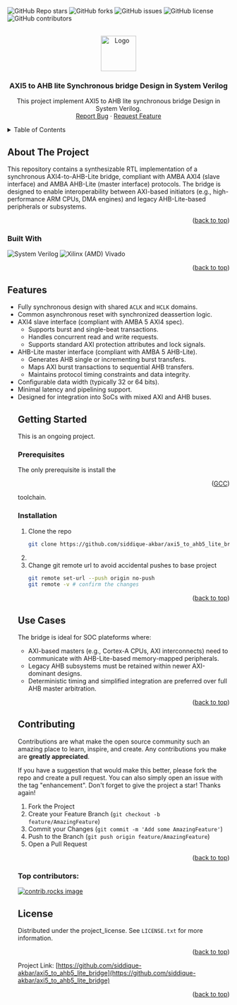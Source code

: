 <!-- Improved compatibility of back to top link: See: https://github.com/othneildrew/Best-README-Template/pull/73 -->
<a id="readme-top"></a>
<!--
*** Thanks for checking out the Best-README-Template. If you have a suggestion
*** that would make this better, please fork the repo and create a pull request
*** or simply open an issue with the tag "enhancement".
*** Don't forget to give the project a star!
*** Thanks again! Now go create something AMAZING! :D
-->



<!-- PROJECT SHIELDS -->
<!--
*** I'm using markdown "reference style" links for readability.
*** Reference links are enclosed in brackets [ ] instead of parentheses ( ).
*** See the bottom of this document for the declaration of the reference variables
*** for contributors-url, forks-url, etc. This is an optional, concise syntax you may use.
*** https://www.markdownguide.org/basic-syntax/#reference-style-links
-->
![GitHub Repo stars](https://img.shields.io/github/stars/siddique-akbar/axi5_to_ahb5_lite_bridge?style=flat-square)
![GitHub forks](https://img.shields.io/github/forks/siddique-akbar/axi5_to_ahb5_lite_bridge?style=flat-square)
![GitHub issues](https://img.shields.io/github/issues/siddique-akbar/axi5_to_ahb5_lite_bridge?style=flat-square)
![GitHub license](https://img.shields.io/github/license/siddique-akbar/axi5_to_ahb5_lite_bridge?style=flat-square)
![GitHub contributors](https://img.shields.io/github/contributors/siddique-akbar/axi5_to_ahb5_lite_bridge?style=flat-square)

<!-- PROJECT LOGO -->
<br />
<div align="center">
  <a href="https://github.com/siddique-akbar/axi5_to_ahb5_lite_bridge">
    <img src="https://upload.wikimedia.org/wikipedia/commons/e/e5/Gospers_glider_gun.gif" alt="Logo" width="80" height="80">
  </a>

<h3 align="center">AXI5 to AHB lite Synchronous bridge Design in System Verilog</h3>

  <p align="center">
    This project implement AXI5 to AHB lite synchronous bridge Design in System Verilog.
    <br />
    <!-- <a href="https://github.com/siddique-akbar/axi5_to_ahb5_lite_bridge"><strong>Explore the docs »</strong></a>
    <br />
    <br />
    <a href="https://github.com/siddique-akbar/axi5_to_ahb5_lite_bridge">View Demo</a>
    &middot; -->
    <a href="https://github.com/siddique-akbar/axi5_to_ahb5_lite_bridge/issues/new?labels=bug&template=bug-report---.md">Report Bug</a>
    &middot;
    <a href="https://github.com/siddique-akbar/axi5_to_ahb5_lite_bridge/issues/new?labels=enhancement&template=feature-request---.md">Request Feature</a>
  </p>
</div>



<!-- TABLE OF CONTENTS -->
<details>
  <summary>Table of Contents</summary>
  <ol>
    <li>
      <a href="#about-the-project">About The Project</a>
      <ul>
        <li><a href="#built-with">Built With</a></li>
      </ul>
    </li>
    <li>
       <a href="#features">Features</a>
    </li>
    <li>
      <a href="#getting-started">Getting Started</a>
      <ul>
        <li><a href="#prerequisites">Prerequisites</a></li>
        <li><a href="#installation">Installation</a></li>
      </ul>
    </li>
    <li><a href="#usage">Usage</a></li>
    <li><a href="#roadmap">Roadmap</a></li>
    <li><a href="#contributing">Contributing</a></li>
    <li><a href="#license">License</a></li>
    <li><a href="#contact">Contact</a></li>
    <li><a href="#acknowledgments">Acknowledgments</a></li>
  </ol>
</details>



<!-- ABOUT THE PROJECT -->
## About The Project

<!-- [![Product Name Screen Shot][product-screenshot]](https://example.com) -->

This repository contains a synthesizable RTL implementation of a synchronous AXI4-to-AHB-Lite bridge, compliant with AMBA AXI4 (slave interface) and AMBA AHB-Lite (master interface) protocols. The bridge is designed to enable interoperability between AXI-based initiators (e.g., high-performance ARM CPUs, DMA engines) and legacy AHB-Lite-based peripherals or subsystems.
<p align="right">(<a href="#readme-top">back to top</a>)</p>

### Built With

<p>
  <img src="https://img.shields.io/badge/SystemVerilog-gray?style=for-the-badge" alt="System Verilog" />
  <img src="(https://img.shields.io/badge/Vivado-gray?style=for-the-badge&logo=xilinx&logoColor=white)
" alt="Xilinx (AMD) Vivado" />
</p>
<p align="right">(<a href="#readme-top">back to top</a>)</p>

<!-- Features -->
## Features
<ul>
  <li>Fully synchronous design with shared <code>ACLK</code> and <code>HCLK</code> domains.</li>
<li>Common asynchronous reset with synchronized deassertion logic.</li>
<li>AXI4 slave interface (compliant with AMBA 5 AXI4 spec).
  <ul>
    <li>Supports burst and single-beat transactions.</li>
    <li>Handles concurrent read and write requests.</li>
    <li>Supports standard AXI protection attributes and lock signals.</li>
  </ul>
</li>
<li>AHB-Lite master interface (compliant with AMBA 5 AHB-Lite).
  <ul>
    <li>Generates AHB single or incrementing burst transfers.</li>
    <li>Maps AXI burst transactions to sequential AHB transfers.</li>
    <li>Maintains protocol timing constraints and data integrity.</li>
  </ul>
</li>
<li>Configurable data width (typically 32 or 64 bits).</li>
<li>Minimal latency and pipelining support.</li>
<li>Designed for integration into SoCs with mixed AXI and AHB buses.</li>



<!-- GETTING STARTED -->
## Getting Started

This is an ongoing project.

### Prerequisites

The only prerequisite is install the <p align="right">(<a href="(https://gcc.gnu.org/install/)">GCC</a>)</p> toolchain.


### Installation


1. Clone the repo
   ```sh
   git clone https://github.com/siddique-akbar/axi5_to_ahb5_lite_bridge.git
   ```
3. 
5. Change git remote url to avoid accidental pushes to base project
   ```sh
   git remote set-url --push origin no-push
   git remote -v # confirm the changes
   ```

<p align="right">(<a href="#readme-top">back to top</a>)</p>



<!-- USAGE EXAMPLES -->
## Use Cases
<p> The bridge is ideal for SOC plateforms where: </p>
<ul>
  <li>AXI-based masters (e.g., Cortex-A CPUs, AXI interconnects) need to communicate with AHB-Lite-based memory-mapped peripherals.
  </li>
  <li>Legacy AHB subsystems must be retained within newer AXI-dominant designs.</li>
  <li>Deterministic timing and simplified integration are preferred over full AHB master arbitration.</li>
</ul>
<!-- _For more examples, please refer to the [Documentation](https://example.com)_ -->

<p align="right">(<a href="#readme-top">back to top</a>)</p>



<!-- ROADMAP -->
<!-- ## Roadmap

- [ ] Feature 1
- [ ] Feature 2
- [ ] Feature 3
    - [ ] Nested Feature

See the [open issues](https://github.com/siddique-akbar/axi5_to_ahb5_lite_bridge/issues) for a full list of proposed features (and known issues).

<p align="right">(<a href="#readme-top">back to top</a>)</p>
 -->


<!-- CONTRIBUTING -->
## Contributing

Contributions are what make the open source community such an amazing place to learn, inspire, and create. Any contributions you make are **greatly appreciated**.

If you have a suggestion that would make this better, please fork the repo and create a pull request. You can also simply open an issue with the tag "enhancement".
Don't forget to give the project a star! Thanks again!

1. Fork the Project
2. Create your Feature Branch (`git checkout -b feature/AmazingFeature`)
3. Commit your Changes (`git commit -m 'Add some AmazingFeature'`)
4. Push to the Branch (`git push origin feature/AmazingFeature`)
5. Open a Pull Request

<p align="right">(<a href="#readme-top">back to top</a>)</p>

### Top contributors:

<a href="https://github.com/siddique-akbar/axi5_to_ahb5_lite_bridge/graphs/contributors">
  <img src="https://contrib.rocks/image?repo=github_username/repo_name" alt="contrib.rocks image" />
</a>



<!-- LICENSE -->
## License

Distributed under the project_license. See `LICENSE.txt` for more information.

<p align="right">(<a href="#readme-top">back to top</a>)</p>



<!-- CONTACT -->
<!-- ## Contact

Siddique Akbar - [@twitter_handle](https://twitter.com/twitter_handle) - email@email_client.com -->

Project Link: [https://github.com/siddique-akbar/axi5_to_ahb5_lite_bridge](https://github.com/siddique-akbar/axi5_to_ahb5_lite_bridge)

<p align="right">(<a href="#readme-top">back to top</a>)</p>



<!-- ACKNOWLEDGMENTS -->
<!-- ## Acknowledgments

* []()
* []()
* []()

<p align="right">(<a href="#readme-top">back to top</a>)</p> -->



<!-- MARKDOWN LINKS & IMAGES -->
<!-- https://www.markdownguide.org/basic-syntax/#reference-style-links -->
